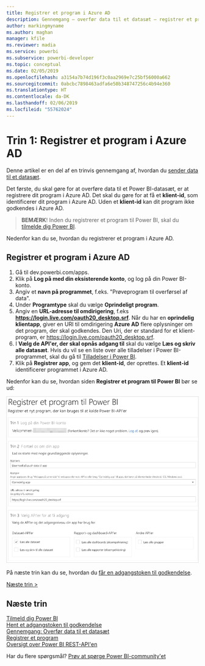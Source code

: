 ```yaml
---
title: Registrer et program i Azure AD
description: Gennemgang – overfør data til et datasæt – registrer et program i Azure AD
author: markingmyname
ms.author: maghan
manager: kfile
ms.reviewer: madia
ms.service: powerbi
ms.subservice: powerbi-developer
ms.topic: conceptual
ms.date: 02/05/2019
ms.openlocfilehash: a3154a7b74d196f3c0aa2969e7c25bf56000a662
ms.sourcegitcommit: 0abcbc7898463adfa6e50b348747256c4b94e360
ms.translationtype: HT
ms.contentlocale: da-DK
ms.lasthandoff: 02/06/2019
ms.locfileid: "55762024"
---
```

# <a name="step-1-register-an-app-with-azure-ad"></a>Trin 1: Registrer et program i Azure AD

Denne artikel er en del af en trinvis gennemgang af, hvordan du [sender data til et datasæt](walkthrough-push-data.md).

Det første, du skal gøre for at overføre data til et Power BI-datasæt, er at registrere dit program i Azure AD. Det skal du gøre for at få et **klient-id**, som identificerer dit program i Azure AD. Uden et **klient-id** kan dit program ikke godkendes i Azure AD.

> **BEMÆRK**! Inden du registrerer et program til Power BI, skal du [tilmelde dig Power BI](create-an-azure-active-directory-tenant.md).

Nedenfor kan du se, hvordan du registrerer et program i Azure AD.

## <a name="register-an-app-in-azure-ad"></a>Registrer et program i Azure AD

1. Gå til dev.powerbi.com/apps.
2. Klik på **Log på med din eksisterende konto**, og log på din Power BI-konto.
3. Angiv et **navn på programmet**, f.eks. "Prøveprogram til overførsel af data".
4. Under **Programtype** skal du vælge **Oprindeligt program**.
5. Angiv en **URL-adresse til omdirigering**, f.eks **https://login.live.com/oauth20_desktop.srf**. Når du har en **oprindelig klientapp**, giver en URI til omdirigering **Azure AD** flere oplysninger om det program, der skal godkendes. Den Uri, der er standard for et klient-program, er https://login.live.com/oauth20_desktop.srf.
6. I **Vælg de API'er, der skal opnås adgang til** skal du vælge **Læs og skriv alle datasæt**. Hvis du vil se en liste over alle tilladelser i Power BI-programmet, skal du gå til [Tilladelser i Power BI](power-bi-permissions.md).
7. Klik på **Registrer app**, og gem det **klient-id**, der oprettes. Et **klient-id** identificerer programmet i Azure AD.

Nedenfor kan du se, hvordan siden **Registrer et program til Power BI** bør se ud:

![Registrer program](media/walkthrough-push-data-register-app-with-azure-ad/powerbi-developer-sample-register-app.png)

På næste trin kan du se, hvordan du [får en adgangstoken til godkendelse](walkthrough-push-data-get-token.md).

[Næste trin >](walkthrough-push-data-get-token.md)

## <a name="next-steps"></a>Næste trin

[Tilmeld dig Power BI](create-an-azure-active-directory-tenant.md)  
[Hent et adgangstoken til godkendelse](walkthrough-push-data-get-token.md)  
[Gennemgang: Overfør data til et datasæt](walkthrough-push-data.md)  
[Registrer et program](register-app.md)  
[Oversigt over Power BI REST-API'en](overview-of-power-bi-rest-api.md)  

Har du flere spørgsmål? [Prøv at spørge Power BI-community'et](http://community.powerbi.com/)